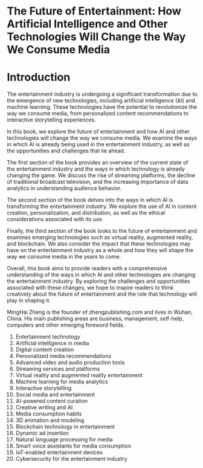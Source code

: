 # The Future of Entertainment: How Artificial Intelligence and Other Technologies Will Change the Way We Consume Media

# Introduction

The entertainment industry is undergoing a significant transformation due to the emergence of new technologies, including artificial intelligence (AI) and machine learning. These technologies have the potential to revolutionize the way we consume media, from personalized content recommendations to interactive storytelling experiences.

In this book, we explore the future of entertainment and how AI and other technologies will change the way we consume media. We examine the ways in which AI is already being used in the entertainment industry, as well as the opportunities and challenges that lie ahead.

The first section of the book provides an overview of the current state of the entertainment industry and the ways in which technology is already changing the game. We discuss the rise of streaming platforms, the decline of traditional broadcast television, and the increasing importance of data analytics in understanding audience behavior.

The second section of the book delves into the ways in which AI is transforming the entertainment industry. We explore the use of AI in content creation, personalization, and distribution, as well as the ethical considerations associated with its use.

Finally, the third section of the book looks to the future of entertainment and examines emerging technologies such as virtual reality, augmented reality, and blockchain. We also consider the impact that these technologies may have on the entertainment industry as a whole and how they will shape the way we consume media in the years to come.

Overall, this book aims to provide readers with a comprehensive understanding of the ways in which AI and other technologies are changing the entertainment industry. By exploring the challenges and opportunities associated with these changes, we hope to inspire readers to think creatively about the future of entertainment and the role that technology will play in shaping it.

MingHai Zheng is the founder of zhengpublishing.com and lives in Wuhan, China. His main publishing areas are business, management, self-help, computers and other emerging foreword fields.



1. Entertainment technology
2. Artificial intelligence in media
3. Digital content creation
4. Personalized media recommendations
5. Advanced video and audio production tools
6. Streaming services and platforms
7. Virtual reality and augmented reality entertainment
8. Machine learning for media analytics
9. Interactive storytelling
10. Social media and entertainment
11. AI-powered content curation
12. Creative writing and AI
13. Media consumption habits
14. 3D animation and modeling
15. Blockchain technology in entertainment
16. Dynamic ad insertion
17. Natural language processing for media
18. Smart voice assistants for media consumption
19. IoT-enabled entertainment devices
20. Cybersecurity for the entertainment industry

